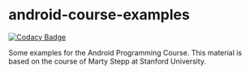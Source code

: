 # android-course-examples

[![Codacy Badge](https://api.codacy.com/project/badge/Grade/dde78d79569b4cb29439b354cf21877e)](https://app.codacy.com/app/wilson.forero/android-course-examples?utm_source=github.com&utm_medium=referral&utm_content=wjfatuan/android-course-examples&utm_campaign=Badge_Grade_Dashboard)

Some examples for the Android Programming Course. 
This material is based on the course of Marty Stepp at Stanford University.





